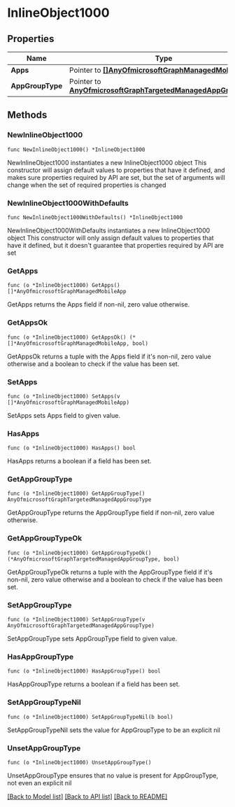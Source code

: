 # InlineObject1000

## Properties

Name | Type | Description | Notes
------------ | ------------- | ------------- | -------------
**Apps** | Pointer to [**[]AnyOfmicrosoftGraphManagedMobileApp**](AnyOfmicrosoftGraphManagedMobileApp.md) |  | [optional] 
**AppGroupType** | Pointer to [**AnyOfmicrosoftGraphTargetedManagedAppGroupType**](anyOf&lt;microsoft.graph.targetedManagedAppGroupType&gt;.md) |  | [optional] 

## Methods

### NewInlineObject1000

`func NewInlineObject1000() *InlineObject1000`

NewInlineObject1000 instantiates a new InlineObject1000 object
This constructor will assign default values to properties that have it defined,
and makes sure properties required by API are set, but the set of arguments
will change when the set of required properties is changed

### NewInlineObject1000WithDefaults

`func NewInlineObject1000WithDefaults() *InlineObject1000`

NewInlineObject1000WithDefaults instantiates a new InlineObject1000 object
This constructor will only assign default values to properties that have it defined,
but it doesn't guarantee that properties required by API are set

### GetApps

`func (o *InlineObject1000) GetApps() []*AnyOfmicrosoftGraphManagedMobileApp`

GetApps returns the Apps field if non-nil, zero value otherwise.

### GetAppsOk

`func (o *InlineObject1000) GetAppsOk() (*[]*AnyOfmicrosoftGraphManagedMobileApp, bool)`

GetAppsOk returns a tuple with the Apps field if it's non-nil, zero value otherwise
and a boolean to check if the value has been set.

### SetApps

`func (o *InlineObject1000) SetApps(v []*AnyOfmicrosoftGraphManagedMobileApp)`

SetApps sets Apps field to given value.

### HasApps

`func (o *InlineObject1000) HasApps() bool`

HasApps returns a boolean if a field has been set.

### GetAppGroupType

`func (o *InlineObject1000) GetAppGroupType() AnyOfmicrosoftGraphTargetedManagedAppGroupType`

GetAppGroupType returns the AppGroupType field if non-nil, zero value otherwise.

### GetAppGroupTypeOk

`func (o *InlineObject1000) GetAppGroupTypeOk() (*AnyOfmicrosoftGraphTargetedManagedAppGroupType, bool)`

GetAppGroupTypeOk returns a tuple with the AppGroupType field if it's non-nil, zero value otherwise
and a boolean to check if the value has been set.

### SetAppGroupType

`func (o *InlineObject1000) SetAppGroupType(v AnyOfmicrosoftGraphTargetedManagedAppGroupType)`

SetAppGroupType sets AppGroupType field to given value.

### HasAppGroupType

`func (o *InlineObject1000) HasAppGroupType() bool`

HasAppGroupType returns a boolean if a field has been set.

### SetAppGroupTypeNil

`func (o *InlineObject1000) SetAppGroupTypeNil(b bool)`

 SetAppGroupTypeNil sets the value for AppGroupType to be an explicit nil

### UnsetAppGroupType
`func (o *InlineObject1000) UnsetAppGroupType()`

UnsetAppGroupType ensures that no value is present for AppGroupType, not even an explicit nil

[[Back to Model list]](../README.md#documentation-for-models) [[Back to API list]](../README.md#documentation-for-api-endpoints) [[Back to README]](../README.md)


